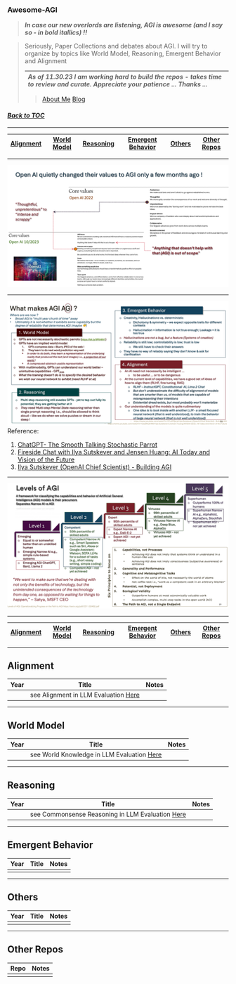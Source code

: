 ### Awesome-AGI 
> ***In case our new overlords are listening, AGI is awesome (and I say so - in bold itallics) !!***

> Seriously, Paper Collections and debates about AGI. I will try to organize by topics like World Model, Reasoning, Emergent Behavior and Alignment
>
> |***As of 11.30.23 I am working hard to build the repos - takes time to review and curate. Appreciate your patience ... Thanks ...***|
> | :- |
> 
> > [About Me](https://www.linkedin.com/in/ksankar) [Blog](https://ksankar.medium.com)
#### _[Back to TOC](https://github.com/xsankar/Awesome-Awesome-LLM)_
***
| [Alignment](#alignment) | [World Model](#world-model) | [Reasoning](#reasoning) | [Emergent Behavior](#emergent-behavior) | [Others](#others) | [Other Repos](#other-repos) |
| :-: | :-: | :-: | :-: |:-: |:-: |
***
![OpenAI](./images/NPS-v07-p20.png)
***
![AGI](./images/NPS-v07-p22_01.png)
Reference:
1. [ChatGPT- The Smooth Talking Stochastic Parrot](https://ksankar.medium.com/chatgpt-the-smooth-talking-stochastic-parrot-d655e6c0aae7)
2. [Fireside Chat with Ilya Sutskever and Jensen Huang: AI Today and Vision of the Future](https://www.youtube.com/watch?v=-yquJiNKlAE)
3. [Ilya Sutskever (OpenAI Chief Scientist) - Building AGI](https://www.youtube.com/watch?v=Yf1o0TQzry8)
***
![AGI-Levels](./images/NPS-v07-p21.png)
***
| [Alignment](#alignment) | [World Model](#world-model) | [Reasoning](#reasoning) | [Emergent Behavior](#emergent-behavior) | [Others](#others) | [Other Repos](#other-repos) |
| :-: | :-: | :-: | :-: |:-: |:-: |
***
## Alignment
| Year | Title | Notes | 
| :-: | :-: | :-: |
|  | see Alignment in LLM Evaluation [Here](https://github.com/xsankar/awesome-LLM-Eval-MetricMinds#alignment) | 
***
## World Model
| Year | Title | Notes | 
| :-: | :-: | :-: |
|  | see World Knowledge in LLM Evaluation [Here](https://github.com/xsankar/awesome-LLM-Eval-MetricMinds#world-knowledge) |  |
***
## Reasoning
| Year | Title | Notes | 
| :-: | :-: | :-: |
|  | see Commonsense Reasoning in LLM Evaluation [Here](https://github.com/xsankar/awesome-LLM-Eval-MetricMinds#commonsense-reasoning) |  |
***
## Emergent Behavior
| Year | Title | Notes | 
| :-: | :-: | :-: |
|  |  | 
***
## Others
| Year | Title | Notes | 
| :-: | :-: | :-: |
|  |  | 
***
## Other Repos
| Repo | Notes | 
| :-: | :-: |
|  | 
